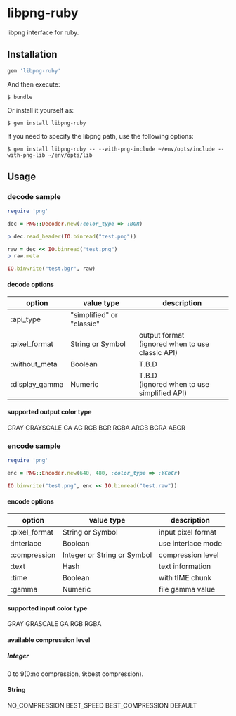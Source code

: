 # libpng-ruby
libpng interface for ruby.

## Installation

```ruby
gem 'libpng-ruby'
```

And then execute:

    $ bundle

Or install it yourself as:

    $ gem install libpng-ruby

If you need to specify the libpng path, use the following options:

    $ gem install libpng-ruby -- --with-png-include ~/env/opts/include --with-png-lib ~/env/opts/lib

## Usage

### decode sample

```ruby
require 'png'

dec = PNG::Decoder.new(:color_type => :BGR)

p dec.read_header(IO.binread("test.png"))

raw = dec << IO.binread("test.png")
p raw.meta

IO.binwrite("test.bgr", raw)
```

#### decode options
| option | value type | description |
|---|---|---|
| :api_type     | "simplified" or "classic" | |
| :pixel_format | String or Symbol | output format<br>(ignored when to use classic API) |
| :without_meta | Boolean | T.B.D |
| :display_gamma | Numeric | T.B.D<br>(ignored when to use simplified API) |

#### supported output color type
GRAY GRAYSCALE GA AG RGB BGR RGBA ARGB BGRA ABGR

### encode sample

```ruby
require 'png'

enc = PNG::Encoder.new(640, 480, :color_type => :YCbCr)

IO.binwrite("test.png", enc << IO.binread("test.raw"))
```
#### encode options
| option | value type | description |
|---|---|---|
| :pixel_format | String or Symbol | input pixel format |
| :interlace    | Boolean          | use interlace mode |
| :compression  | Integer or String or Symbol | compression level |
| :text         | Hash             | text information |
| :time         | Boolean          | with tIME chunk |
| :gamma        | Numeric          | file gamma value |

#### supported input color type
GRAY GRASCALE GA RGB RGBA

#### available compression level 
##### Integer
0 to 9(0:no compression, 9:best compression).

#### String
NO_COMPRESSION BEST_SPEED BEST_COMPRESSION DEFAULT

